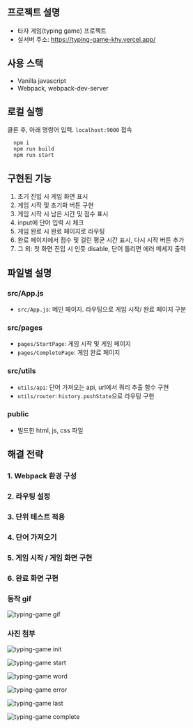 ## 프로젝트 설명

- 타자 게임(typing game) 프로젝트
- 실서버 주소: https://typing-game-khy.vercel.app/

## 사용 스택

- Vanilla javascript
- Webpack, webpack-dev-server

## 로컬 실행

클론 후, 아래 명령어 입력. `localhost:9000` 접속

```
  npm i
  npm run build
  npm run start
```

## 구현된 기능

1. 초기 진입 시 게임 화면 표시
2. 게임 시작 및 초기화 버튼 구현
3. 게임 시작 시 남은 시간 및 점수 표시
4. input에 단어 입력 시 체크
5. 게임 완료 시 완료 페이지로 라우팅
6. 완료 페이지에서 점수 및 걸린 평균 시간 표시, 다시 시작 버튼 추가
7. 그 외: 첫 화면 진입 시 인풋 disable, 단어 틀리면 에러 메세지 출력

## 파일별 설명

### src/App.js

- `src/App.js`: 메인 페이지. 라우팅으로 게임 시작/ 완료 페이지 구분

### src/pages

- `pages/StartPage`: 게임 시작 및 게임 페이지
- `pages/CompletePage`: 게임 완료 페이지

### src/utils

- `utils/api`: 단어 가져오는 api, url에서 쿼리 추출 함수 구현
- `utils/router`: `history.pushState`으로 라우팅 구현

### public

- 빌드한 html, js, css 파일

## 해결 전략

### 1. Webpack 환경 구성

### 2. 라우팅 설정

### 3. 단위 테스트 적용

### 4. 단어 가져오기

### 5. 게임 시작 / 게임 화면 구현

### 6. 완료 화면 구현

### 동작 gif

![typing-game gif](https://user-images.githubusercontent.com/72732446/159172495-808c141e-f581-4c35-806b-b527b4703b50.gif)

### 사진 첨부

![typing-game init](https://user-images.githubusercontent.com/72732446/159170602-b9887a33-6357-44d4-ac2e-dcd1ff829498.png)

![typing-game start](https://user-images.githubusercontent.com/72732446/159170609-54384716-d819-40ec-bce0-51162ee5bb88.png)

![typing-game word](https://user-images.githubusercontent.com/72732446/159170629-ac41bcca-c918-4db8-a465-6d1f3035175d.png)

![typing-game error](https://user-images.githubusercontent.com/72732446/159170648-f91a9385-6ef7-48cd-a28b-292106956fb3.png)

![typing-game last](https://user-images.githubusercontent.com/72732446/159170671-ae0bb78b-3780-4f37-a9b7-84a28184e211.png)

![typing-game complete](https://user-images.githubusercontent.com/72732446/159170677-ee5956ca-65fa-4119-b310-46859e7baef7.png)
